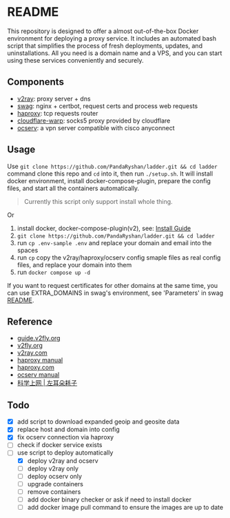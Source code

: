 # README

This repository is designed to offer a almost out-of-the-box Docker environment for deploying a proxy service. It includes an automated bash script that simplifies the process of fresh deployments, updates, and uninstallations. All you need is a domain name and a VPS, and you can start using these services conveniently and securely.

## Components

* [v2ray](https://github.com/v2fly/v2ray-core): proxy server + dns
* [swag](https://github.com/linuxserver/docker-swag): nginx + certbot, request certs and process web requests
* [haproxy](https://github.com/haproxy/haproxy): tcp requests router
* [cloudflare-warp](https://developers.cloudflare.com/warp-client/get-started/linux/): socks5 proxy provided by cloudflare
* [ocserv](https://ocserv.gitlab.io/www/index.html): a vpn server compatible with cisco anyconnect

## Usage

Use `git clone https://github.com/PandaRyshan/ladder.git && cd ladder` command clone this repo and `cd` into it, then run `./setup.sh`. It will install docker environment, install docker-compose-plugin, prepare the config files, and start all the containers automatically.

> Currently this script only support install whole thing.

Or

1. install docker, docker-compose-plugin(v2), see: [Install Guide](https://docs.docker.com/engine/install/)
2. `git clone https://github.com/PandaRyshan/ladder.git && cd ladder`
3. run `cp .env-sample .env` and replace your domain and email into the spaces
4. run `cp` copy the v2ray/haproxy/ocserv config smaple files as real config files, and replace your domain into them
5. run `docker compose up -d`

If you want to request certificates for other domains at the same time, you can use EXTRA_DOMAINS in swag's environment, see 'Parameters' in swag [README](https://github.com/linuxserver/docker-swag).

## Reference

* [guide.v2fly.org](https://guide.v2fly.org/advanced/quic.html)
* [v2fly.org](https://www.v2fly.org/v5/config/inbound.html)
* [v2ray.com](https://www.v2ray.com/chapter_02/policy.html)
* [haproxy manual](https://docs.haproxy.org/dev/configuration.html)
* [haproxy.com](https://www.haproxy.com/documentation/hapee/latest/load-balancing/protocols/http-2/)
* [ocserv manual](https://ocserv.gitlab.io/www/manual.html)
* [科学上网 | 左耳朵耗子](https://haoel.github.io/#94-cloudflare-warp-%E5%8E%9F%E7%94%9F-ip)

## Todo

* [x] add script to download expanded geoip and geosite data
* [x] replace host and domain into config
* [x] fix ocserv connection via haproxy
* [ ] check if docker service exists
* [ ] use script to deploy automatically
  * [x] deploy v2ray and ocserv
  * [ ] deploy v2ray only
  * [ ] deploy ocserv only
  * [ ] upgrade containers
  * [ ] remove containers
  * [ ] add docker binary checker or ask if need to install docker
  * [ ] add docker image pull command to ensure the images are up to date
